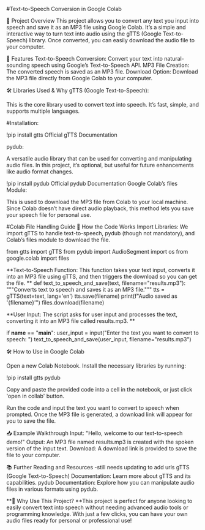 #Text-to-Speech Conversion in Google Colab

📄 Project Overview
This project allows you to convert any text you input into speech and save it as an MP3 file using Google Colab. It’s a simple and interactive way to turn text into audio using the gTTS (Google Text-to-Speech) library. Once converted, you can easily download the audio file to your computer.

🌟 Features
Text-to-Speech Conversion: Convert your text into natural-sounding speech using Google’s Text-to-Speech API.
MP3 File Creation: The converted speech is saved as an MP3 file.
Download Option: Download the MP3 file directly from Google Colab to your computer.

🛠 Libraries Used & Why
gTTS (Google Text-to-Speech):

This is the core library used to convert text into speech. It’s fast, simple, and supports multiple languages.

#Installation:

!pip install gtts
Official gTTS Documentation

pydub:

A versatile audio library that can be used for converting and manipulating audio files. In this project, it’s optional, but useful for future enhancements like audio format changes.

!pip install pydub
Official pydub Documentation
Google Colab’s files Module:

This is used to download the MP3 file from Colab to your local machine. Since Colab doesn’t have direct audio playback, this method lets you save your speech file for personal use.

#Colab File Handling Guide
📜 How the Code Works
Import Libraries: We import gTTS to handle text-to-speech, pydub (though not mandatory), and Colab’s files module to download the file.

from gtts import gTTS
from pydub import AudioSegment
import os
from google.colab import files

**Text-to-Speech Function: This function takes your text input, converts it into an MP3 file using gTTS, and then triggers the download so you can get the file.
**
def text_to_speech_and_save(text, filename="results.mp3"):
    """Converts text to speech and saves it as an MP3 file."""
    tts = gTTS(text=text, lang='en')
    tts.save(filename)
    print(f"Audio saved as '{filename}'")
    files.download(filename)

**User Input: The script asks for user input and processes the text, converting it into an MP3 file called results.mp3.
**

if __name__ == "__main__":
    user_input = input("Enter the text you want to convert to speech: ")
    text_to_speech_and_save(user_input, filename="results.mp3")

🛠 How to Use in Google Colab

Open a new Colab Notebook.
Install the necessary libraries by running:

!pip install gtts pydub

Copy and paste the provided code into a cell in the notebook, or just click 'open in collab' button.

Run the code and input the text you want to convert to speech when prompted. Once the MP3 file is generated, a download link will appear for you to save the file.

📥 Example Walkthrough
Input: "Hello, welcome to our text-to-speech demo!"
Output: An MP3 file named results.mp3 is created with the spoken version of the input text.
Download: A download link is provided to save the file to your computer.

📚 Further Reading and Resources -still needs updating to add urls
gTTS (Google Text-to-Speech) Documentation: Learn more about gTTS and its capabilities.
pydub Documentation: Explore how you can manipulate audio files in various formats using pydub.

**🚀 Why Use This Project?
**This project is perfect for anyone looking to easily convert text into speech without needing advanced audio tools or programming knowledge. With just a few clicks, you can have your own audio files ready for personal or professional use!
